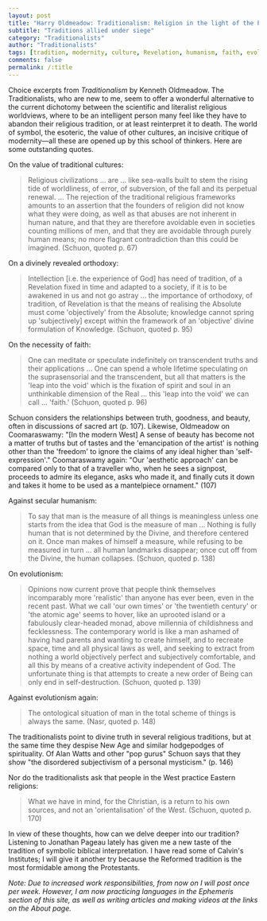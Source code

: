 ```yaml
---
layout: post
title: "Harry Oldmeadow: Traditionalism: Religion in the light of the Perennial Philosophy"
subtitle: "Traditions allied under siege"
category: "Traditionalists"
author: "Traditionalists"
tags: [tradition, modernity, culture, Revelation, humanism, faith, evolutionism, East, Jonathan Pageau, Calvin]
comments: false
permalink: /:title
---
```


Choice excerpts from *Traditionalism* by Kenneth Oldmeadow. The Traditionalists, who are new to me, seem to offer a wonderful alternative to the current dichotomy between the scientific and literalist religious worldviews, where to be an intelligent person many feel like they have to abandon their religious tradition, or at least reinterpret it to death. The world of symbol, the esoteric, the value of other cultures, an incisive critique of modernity—all these are opened up by this school of thinkers. Here are some outstanding quotes.

On the value of traditional cultures:

> Religious civilizations ... are ... like sea-walls built to stem the rising tide of worldliness, of error, of subversion, of the fall and its perpetual renewal. ... The rejection of the traditional religious frameworks amounts to an assertion that the founders of religion did not know what they were doing, as well as that abuses are not inherent in human nature, and that they are therefore avoidable even in societies counting millions of men, and that they are avoidable through purely human means; no more flagrant contradiction than this could be imagined. (Schuon, quoted p. 67)

On a divinely revealed orthodoxy:

> Intellection [i.e. the experience of God] has need of tradition, of a Revelation fixed in time and adapted to a society, if it is to be awakened in us and not go astray ... the importance of orthodoxy, of tradition, of Revelation is that the means of realising the Absolute must come 'objectively' from the Absolute; knowledge cannot spring up 'subjectively] except within the framework of an 'objective' divine formulation of Knowledge. (Schuon, quoted p. 95)

On the necessity of faith:

> One can meditate or speculate indefinitely on transcendent truths and their applications ... One can spend a whole lifetime speculating on the suprasensorial and the transcendent, but all that matters is the 'leap into the void' which is the fixation of spirit and soul in an unthinkable dimension of the Real ... this 'leap into the void' we can call ... 'faith.' (Schuon, quoted p. 96)

Schuon considers the relationships between truth, goodness, and beauty, often in discussions of sacred art (p. 107). Likewise, Oldmeadow on Coomaraswamy: "[In the modern West] A sense of beauty has become not a matter of truths but of tastes and the 'emancipation of the artist' is nothing other than the 'freedom' to ignore the claims of any ideal higher than 'self-expression'." Coomaraswamy again: "Our 'aesthetic approach' can be compared only to that of a traveller who, when he sees a signpost, proceeds to admire its elegance, asks who made it, and finally cuts it down and takes it home to be used as a mantelpiece ornament." (107)

Against secular humanism:

> To say that man is the measure of all things is meaningless unless one starts from the idea that God is the measure of man ... Nothing is fully human that is not determined by the Divine, and therefore centered on it. Once man makes of himself a measure, while refusing to be measured in turn ... all human landmarks disappear; once cut off from the Divine, the human collapses. (Schuon, quoted p. 138)

On evolutionism:

> Opinions now current prove that people think themselves incomparably more 'realistic' than anyone has ever been, even in the recent past. What we call 'our own times' or 'the twentieth century' or 'the atomic age' seems to hover, like an uprooted island or a fabulously clear-headed monad, above millennia of childishness and fecklessness. The contemporary world is like a man ashamed of having had parents and wanting to create himself, and to recreate space, time and all physical laws as well, and seeking to extract from nothing a world objectively perfect and subjectively comfortable, and all this by means of a creative activity independent of God. The unfortunate thing is that attempts to create a new order of Being can only end in self-destruction. (Schuon, quoted p. 139)

Against evolutionism again:

> The ontological situation of man in the total scheme of things is always the same. (Nasr, quoted p. 148)

The traditionalists point to divine truth in several religious traditions, but at the same time they despise New Age and similar hodgepodges of spirituality. Of Alan Watts and other "pop gurus" Schuon says that they show "the disordered subjectivism of a personal mysticism." (p. 146)

Nor do the traditionalists ask that people in the West practice Eastern religions:

> What we have in mind, for the Christian, is a return to his own sources, and not an 'orientalisation' of the West. (Schuon, quoted p. 170)

In view of these thoughts, how can we delve deeper into our tradition? Listening to Jonathan Pageau lately has given me a new taste of the tradition of symbolic biblical interpretation. I have read some of Calvin's Institutes; I will give it another try because the Reformed tradition is the most formidable among the Protestants.

*Note: Due to increased work responsibilities, from now on I will post once per week. However, I am now practicing languages in the Ephemeris section of this site, as well as writing articles and making videos at the links on the About page.*